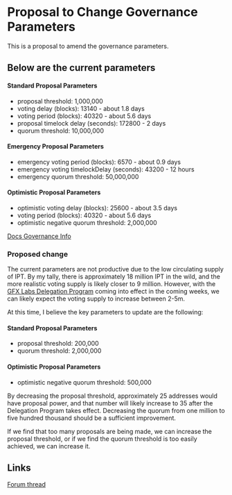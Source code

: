 # Proposal to Change Governance Parameters

This is a proposal to amend the governance parameters. 

## Below are the **current** parameters
#### Standard Proposal Parameters
* proposal threshold: 1,000,000
* voting delay (blocks): 13140 - about 1.8 days 
* voting period (blocks): 40320 - about 5.6 days
* proposal timelock delay (seconds): 172800 - 2 days
* quorum threshold: 10,000,000

#### Emergency Proposal Parameters
* emergency voting period (blocks): 6570 - about 0.9 days
* emergency voting timelockDelay (seconds): 43200 - 12 hours
* emergency quorum threshold: 50,000,000

#### Optimistic Proposal Parameters
* optimistic voting delay (blocks): 25600 - about 3.5 days
* voting period (blocks): 40320 - about 5.6 days
* optimistic negative quorum threshold: 2,000,000

[Docs Governance Info](https://interestprotocol.io/book/docs/concepts/Governance/Overview/)

### Proposed change
The current parameters are not productive due to the low circulating supply of IPT. By my tally, there is approximately 18 million IPT in the wild, and the more realistic voting supply is likely closer to 9 million. However, with the [GFX Labs Delegation Program](https://medium.com/interest-protocol/permissionless-unbiased-token-delegation-by-gfx-labs-328ac6fd4528) coming into effect in the coming weeks, we can likely expect the voting supply to increase between 2-5m.

At this time, I believe the key parameters to update are the following:
#### Standard Proposal Parameters
* proposal threshold: 200,000
* quorum threshold: 2,000,000

#### Optimistic Proposal Parameters
* optimistic negative  quorum threshold: 500,000

By decreasing the proposal threshold, approximately 25 addresses would have proposal power, and that number will likely increase to 35 after the Delegation Program takes effect. Decreasing the quorum from one million to five hundred thousand should be a sufficient improvement. 

If we find that too many proposals are being made, we can increase the proposal threshold, or if we find the quorum threshold is too easily achieved, we can increase it.

## Links
[Forum thread](https://forums.interestprotocol.io/t/proposal-to-change-governance-parameters/141?u=getty)